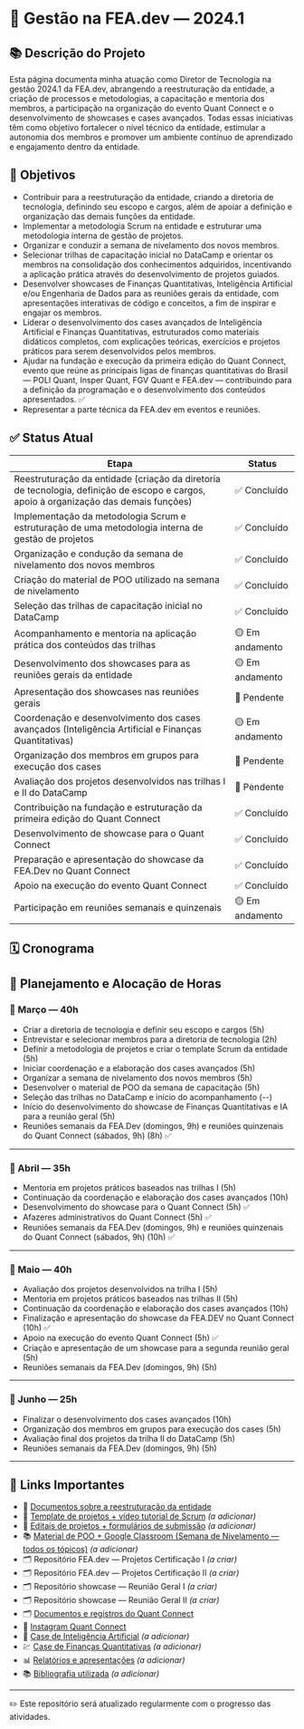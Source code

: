 # 🚀 Gestão na FEA.dev — 2024.1

## 📚 Descrição do Projeto

Esta página documenta minha atuação como Diretor de Tecnologia na gestão 2024.1 da FEA.dev, abrangendo a reestruturação da entidade, a criação de processos e metodologias, a capacitação e mentoria dos membros, a participação na organização do evento Quant Connect e o desenvolvimento de showcases e cases avançados. Todas essas iniciativas têm como objetivo fortalecer o nível técnico da entidade, estimular a autonomia dos membros e promover um ambiente contínuo de aprendizado e engajamento dentro da entidade.

## 🎯 Objetivos

- Contribuir para a reestruturação da entidade, criando a diretoria de tecnologia, definindo seu escopo e cargos, além de apoiar a definição e organização das demais funções da entidade. 
- Implementar a metodologia Scrum na entidade e estruturar uma metodologia interna de gestão de projetos.
- Organizar e conduzir a semana de nivelamento dos novos membros. 
- Selecionar trilhas de capacitação inicial no DataCamp e orientar os membros na consolidação dos conhecimentos adquiridos, incentivando a aplicação prática através do desenvolvimento de projetos guiados.
- Desenvolver showcases de Finanças Quantitativas, Inteligência Artificial e/ou Engenharia de Dados para as reuniões gerais da entidade, com apresentações interativas de código e conceitos, a fim de inspirar e engajar os membros.
- Liderar o desenvolvimento dos cases avançados de Inteligência Artificial e Finanças Quantitativas, estruturados como materiais didáticos completos, com explicações teóricas, exercícios e projetos práticos para serem desenvolvidos pelos membros.
- Ajudar na fundação e execução da primeira edição do Quant Connect, evento que reúne as principais ligas de finanças quantitativas do Brasil — POLI Quant, Insper Quant, FGV Quant e FEA.dev — contribuindo para a definição da programação e o desenvolvimento dos conteúdos apresentados. ✅
- Representar a parte técnica da FEA.dev em eventos e reuniões.


## ✅ Status Atual

| Etapa | Status |
|-------|--------|
| Reestruturação da entidade (criação da diretoria de tecnologia, definição de escopo e cargos, apoio à organização das demais funções) | ✅ Concluído |
| Implementação da metodologia Scrum e estruturação de uma metodologia interna de gestão de projetos | ✅ Concluído |
| Organização e condução da semana de nivelamento dos novos membros | ✅ Concluído |
| Criação do material de POO utilizado na semana de nivelamento | ✅ Concluído |
| Seleção das trilhas de capacitação inicial no DataCamp | ✅ Concluído |
| Acompanhamento e mentoria na aplicação prática dos conteúdos das trilhas | 🟡 Em andamento |
| Desenvolvimento dos showcases para as reuniões gerais da entidade | 🟡 Em andamento |
| Apresentação dos showcases nas reuniões gerais | 🔲 Pendente |
| Coordenação e desenvolvimento dos cases avançados (Inteligência Artificial e Finanças Quantitativas) | 🟡 Em andamento |
| Organização dos membros em grupos para execução dos cases | 🔲 Pendente |
| Avaliação dos projetos desenvolvidos nas trilhas I e II do DataCamp | 🔲 Pendente |
| Contribuição na fundação e estruturação da primeira edição do Quant Connect | ✅ Concluído |
| Desenvolvimento de showcase para o Quant Connect | ✅ Concluído |
| Preparação e apresentação do showcase da FEA.Dev no Quant Connect | ✅ Concluído |
| Apoio na execução do evento Quant Connect | ✅ Concluído |
| Participação em reuniões semanais e quinzenais | 🟡 Em andamento |


## 🗓 Cronograma

## 📆 Planejamento e Alocação de Horas

### 📅 Março — 40h
- Criar a diretoria de tecnologia e definir seu escopo e cargos (5h)
- Entrevistar e selecionar membros para a diretoria de tecnologia (2h)
- Definir a metodologia de projetos e criar o template Scrum da entidade (5h)
- Iniciar coordenação e a elaboração dos cases avançados (5h)
- Organizar a semana de nivelamento dos novos membros (5h)
- Desenvolver o material de POO da semana de capacitação (5h)
- Seleção das trilhas no DataCamp e início do acompanhamento (--)
- Início do desenvolvimento do showcase de Finanças Quantitativas e IA para a reunião geral (5h)
- Reuniões semanais da FEA.Dev (domingos, 9h) e reuniões quinzenais do Quant Connect (sábados, 9h) (8h) ✅

---

### 📅 Abril — 35h
- Mentoria em projetos práticos baseados nas trilhas I (5h)
- Continuação da coordenação e elaboração dos cases avançados (10h)
- Desenvolvimento do showcase para o Quant Connect (5h) ✅
- Afazeres administrativos do Quant Connect (5h) ✅
- Reuniões semanais da FEA.Dev (domingos, 9h) e reuniões quinzenais do Quant Connect (sábados, 9h) (10h) ✅

---

### 📅 Maio — 40h
- Avaliação dos projetos desenvolvidos na trilha I (5h)
- Mentoria em projetos práticos baseados nas trilhas II (5h)
- Continuação da coordenação e elaboração dos cases avançados (10h)
- Finalização e apresentação do showcase da FEA.DEV no Quant Connect (10h) ✅
- Apoio na execução do evento Quant Connect (5h) ✅
- Criação e apresentação de um showcase para a segunda reunião geral (5h)
- Reuniões semanais da FEA.Dev (domingos, 9h) (5h)

---

### 📅 Junho — 25h
- Finalizar o desenvolvimento dos cases avançados (10h)
- Organização dos membros em grupos para execução dos cases (5h)
- Avaliação final dos projetos da trilha II do DataCamp (5h)
- Reuniões semanais da FEA.Dev (domingos, 9h) (5h)

---

## 🔗 Links Importantes

- 📂 [Documentos sobre a reestruturação da entidade](https://github.com/GB-Navarro/MAC0214/tree/main/Reestrutura%C3%A7%C3%A3o%20FEA.Dev)
- 📁 [Template de projetos + vídeo tutorial de Scrum](#) *(a adicionar)*
- 📑 [Editais de projetos + formulários de submissão](#) *(a adicionar)*
- 📚 [Material de POO + Google Classroom (Semana de Nivelamento — todos os tópicos)](#) *(a adicionar)*
- 🗂️ Repositório FEA.dev — Projetos Certificação I *(a criar)*
- 🗂️ Repositório FEA.dev — Projetos Certificação II *(a criar)*
- 🗂️ Repositório showcase — Reunião Geral I *(a criar)*
- 🗂️ Repositório showcase — Reunião Geral II *(a criar)*
- 🗂️ [Documentos e registros do Quant Connect](https://github.com/GB-Navarro/MAC0214/tree/main/Quant%20Connect%20-%20Documentos%20e%20Registros%20)
- 📸 [Instagram Quant Connect](https://www.instagram.com/quant_connect?igsh=em9pbGdldDB5Z3lz)
- 🤖 [Case de Inteligência Artificial](#) *(a adicionar)*
- 💹 [Case de Finanças Quantitativas](#) *(a adicionar)*
- 📊 [Relatórios e apresentações](#) *(a adicionar)*
- 📚 [Bibliografia utilizada](#) *(a adicionar)*

---


✏️ Este repositório será atualizado regularmente com o progresso das atividades.
